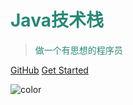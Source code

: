 <!-- logo -->
<!-- ![logo](static/image/logo.png) -->

# <font color=#278877>Java技术栈</font>

> <font color=#278877>做一个有思想的程序员</font>

[GitHub](https://github.com/WiQin/JavaTechStack)
[Get Started](README.md)

<!-- 背景色 -->
![color](#3b4c54)
